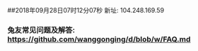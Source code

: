 ##2018年09月28日07时12分07秒 新址: 104.248.169.59
### 兔友常见问题及解答: https://github.com/wanggonging/d/blob/w/FAQ.md
